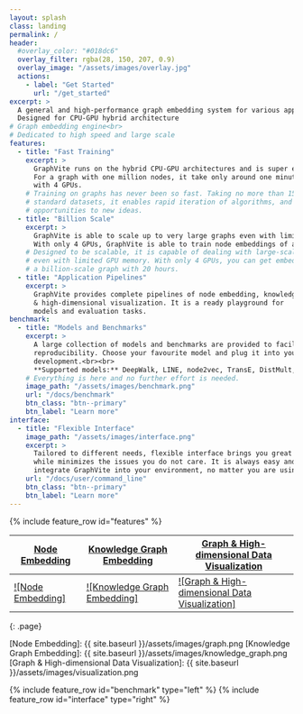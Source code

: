 ```yaml
---
layout: splash
class: landing
permalink: /
header:
  #overlay_color: "#018dc6"
  overlay_filter: rgba(28, 150, 207, 0.9)
  overlay_image: "/assets/images/overlay.jpg"
  actions:
    - label: "Get Started"
      url: "/get_started"
excerpt: >
  A general and high-performance graph embedding system for various applications<br>
  Designed for CPU-GPU hybrid architecture
# Graph embedding engine<br>
# Dedicated to high speed and large scale
features:
  - title: "Fast Training"
    excerpt: >
      GraphVite runs on the hybrid CPU-GPU architectures and is super efficient, which scales linearly to the number of GPUs. 
      For a graph with one million nodes, it take only around one minute to learn the node embeddings 
      with 4 GPUs. 
    # Training on graphs has never been so fast. Taking no more than 15 minutes on
    # standard datasets, it enables rapid iteration of algorithms, and brings
    # opportunities to new ideas.
  - title: "Billion Scale"
    excerpt: >
      GraphVite is able to scale up to very large graphs even with limited GPU memory.
      With only 4 GPUs, GraphVite is able to train node embeddings of a billion-scale graph within one day. 
    # Designed to be scalable, it is capable of dealing with large-scale graphs,
    # even with limited GPU memory. With only 4 GPUs, you can get embeddings of 
    # a billion-scale graph with 20 hours.
  - title: "Application Pipelines"
    excerpt: >
      GraphVite provides complete pipelines of node embedding, knowledge graph embedding, and graph
      & high-dimensional visualization. It is a ready playground for
      models and evaluation tasks.
benchmark:
  - title: "Models and Benchmarks"
    excerpt: >
      A large collection of models and benchmarks are provided to facilitate fast
      reproducibility. Choose your favourite model and plug it into your research or 
      development.<br><br>
      **Supported models:** DeepWalk, LINE, node2vec, TransE, DistMult, ComplEx, RotatE, LargeVis, ...
    # Everything is here and no further effort is needed.
    image_path: "/assets/images/benchmark.png"
    url: "/docs/benchmark"
    btn_class: "btn--primary"
    btn_label: "Learn more"
interface:
  - title: "Flexible Interface"
    image_path: "/assets/images/interface.png"
    excerpt: >
      Tailored to different needs, flexible interface brings you great user experience,
      while minimizes the issues you do not care. It is always easy and efficient to
      integrate GraphVite into your environment, no matter you are using Python or C/C++.
    url: "/docs/user/command_line"
    btn_class: "btn--primary"
    btn_label: "Learn more"
---
```


{% include feature_row id="features" %}

| [Node Embedding][1]    | [Knowledge Graph Embedding][2]    | [Graph & High-dimensional Data Visualization][3]    |
|------------------------|-----------------------------------|-----------------------------------------------------|
| [![Node Embedding]][1] | [![Knowledge Graph Embedding]][2] | [![Graph & High-dimensional Data Visualization]][3] |
{: .page}

[1]: /docs/overview#node-embedding
[2]: /docs/overview#knowledge-graph-embedding
[3]: /docs/overview#graph-high-dimensional-data-visualization
[Node Embedding]: {{ site.baseurl }}/assets/images/graph.png
[Knowledge Graph Embedding]: {{ site.baseurl }}/assets/images/knowledge_graph.png
[Graph & High-dimensional Data Visualization]: {{ site.baseurl }}/assets/images/visualization.png

{% include feature_row id="benchmark" type="left" %}
{% include feature_row id="interface" type="right" %}
